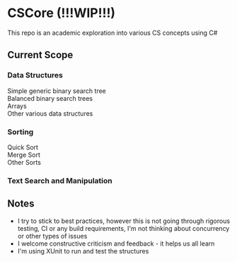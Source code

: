 # CSCore (!!!WIP!!!)
This repo is an academic exploration into various CS concepts using C#

## Current Scope
### Data Structures

Simple generic binary search tree<br>
Balanced binary search trees<br>
Arrays<br>
Other various data structures<br>

### Sorting
Quick Sort<br>
Merge Sort<br> 
Other Sorts<br> 

### Text Search and Manipulation 



## Notes
* I try to stick to best practices, however this is not going through rigorous testing, CI or any build requirements, I'm not thinking about concurrency or other types of issues 
* I welcome constructive criticism and feedback - it helps us all learn
* I'm using XUnit to run and test the structures
